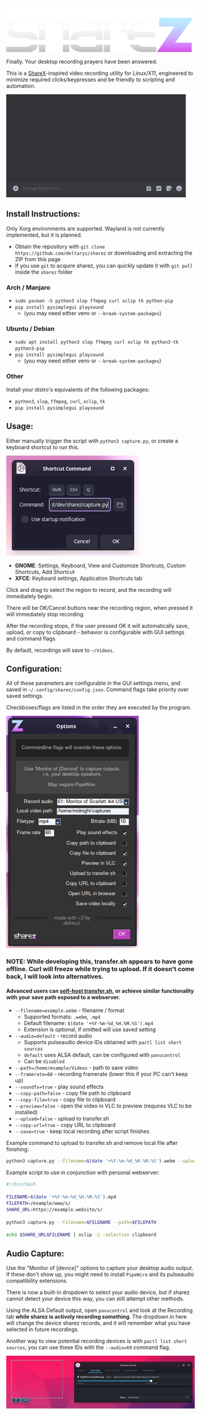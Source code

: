 ![sharez](img/logo.png)

Finally. Your desktop recording prayers have been answered.

This is a [ShareX](https://getsharex.com/)-inspired video recording utility for Linux/X11, engineered to minimize required clicks/keypresses and be friendly to scripting and automation.

![Demonstration of script usage](img/demo.gif)

## Install Instructions:

Only Xorg environments are supported. Wayland is not currently implemented, but it is planned.

- Obtain the repository with `git clone https://github.com/deltaryz/sharez` or downloading and extracting the ZIP from this page
- If you use `git` to acquire sharez, you can quickly update it with `git pull` inside the `sharez` folder

### Arch / Manjaro
- `sudo pacman -S python3 slop ffmpeg curl xclip tk python-pip`
- `pip install pysimplegui playsound`
  - (you may need either venv or `--break-system-packages`)

### Ubuntu / Debian
- `sudo apt install python3 slop ffmpeg curl xclip tk python3-tk python3-pip`
- `pip install pysimplegui playsound`
  - (you may need either venv or `--break-system-packages`)

### Other

Install your distro's equivalents of the following packages:
- `python3`, `slop`, `ffmpeg`, `curl`, `xclip`, `tk`
- `pip install pysimplegui playsound`

## Usage:
Either manually trigger the script with `python3 capture.py`, or create a keyboard shortcut to run this.

![Example keyboard shortcut in XFCE](img/shortcut.png)

- **GNOME**: Settings, Keyboard, View and Customize Shortcuts, Custom Shortcuts, Add Shortcut
- **XFCE**: Keyboard settings, Application Shortcuts tab

Click and drag to select the region to record, and the recording will immediately begin.

There will be OK/Cancel buttons near the recording region, when pressed it will immediately stop recording.

After the recording stops, if the user pressed OK it will automatically save, upload, or copy to clipboard - behavior is configurable with GUI settings and command flags.

By default, recordings will save to `~/Videos`.

## Configuration:

All of these parameters are configurable in the GUI settings menu, and saved in `~/.config/sharez/config.json`. Command flags take priority over saved settings.

Checkboxes/flags are listed in the order they are executed by the program.

![Screenshot of settings menu](img/options.png)

### NOTE: While developing this, transfer.sh appears to have gone offline. Curl will freeze while trying to upload. If it doesn't come back, I will look into alternatives.
#### Advanced users can [self-host transfer.sh](https://github.com/dutchcoders/transfer.sh), or achieve similar functionality with your save path exposed to a webserver.

* `--filename=example.webm` - filename / format
  * Supported formats: `.webm`, `.mp4`
  * Default filename: `$(date '+%Y-%m-%d_%H.%M.%S').mp4`
  * Extension is optional, if omitted will use saved setting
* `--audio=default` - record audio
  * Supports pulseaudio device IDs obtained with `pactl list short sources`
  * `default` uses ALSA default, can be configured with `pavucontrol`
  * Can be `disabled`
* `--path=/home/example/Videos` - path to save video
* `--framerate=60` - recording framerate (lower this if your PC can't keep up)
* `--soundfx=true` - play sound effects
* `--copy-path=false` - copy file path to clipboard
* `--copy-file=true` - copy file to clipboard
* `--preview=false` - open the video in VLC to preview (requires VLC to be installed)
* `--upload=false` - upload to transfer.sh
* `--copy-url=true` - copy URL to clipboard
* `--save=true` - keep local recording after script finishes

Example command to upload to transfer.sh and remove local file after finishing: 
```sh
python3 capture.py --filename=$(date '+%Y-%m-%d_%H.%M.%S').webm --upload=true --copy-url=true --save=false
```

Example script to use in conjunction with personal webserver:
```bash
#!/bin/bash

FILENAME=$(date '+%Y-%m-%d_%H.%M.%S').mp4
FILEPATH=/example/www/s/
SHARE_URL=https://example.website/s/

python3 capture.py --filename=$FILENAME --path=$FILEPATH

echo $SHARE_URL$FILENAME | xclip -i -selection clipboard
```

## Audio Capture:

Use the "Monitor of [device]" options to capture your desktop audio output. If these don't show up, you might need to install `PipeWire` and its pulseaudio compatibility extensions.

There is now a built-in dropdown to select your audio device, but if sharez cannot detect your device this way, you can still attempt other methods.

Using the ALSA Default output, open `pavucontrol` and look at the Recording tab **while sharez is actively recording something**. The dropdown in here will change the device sharez records, and it will remember what you have selected in future recordings.

Another way to view potential recording devices is with `pactl list short sources`, you can use these IDs with the `--audio=69` command flag.

![Demonstration of how to record desktop audio](img/pavucontrol.png)